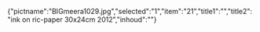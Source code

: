 {"pictname":"BIGmeera1029.jpg","selected":"1","item":"21","title1":"","title2":"ink on ric-paper 30x24cm 2012","inhoud":""}